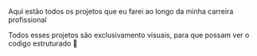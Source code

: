 Aqui estão todos os projetos que eu farei ao longo da minha carreira profissional

Todos esses projetos são exclusivamento visuais, para que possam ver o codigo estruturado 🙂

